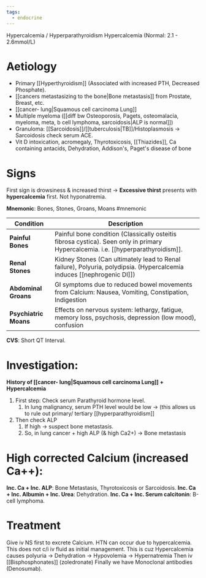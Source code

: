 ```yaml
---
tags:
  - endocrine
---
```

Hypercalcemia / Hyperparathyroidism 
Hypercalcemia (Normal: 2.1 - 2.6mmol/L)
# Aetiology
- Primary [[Hyperthyroidism]] (Associated with increased PTH, Decreased Phosphate). 
- [[cancers metastasizing to the bone|Bone metastasis]] from Prostate, Breast, etc. 
- [[cancer- lung|Squamous cell carcinoma Lung]]
- Multiple myeloma ([[diff bw Osteoporosis, Pagets, osteomalacia, myeloma, meta, b cell lymphoma, sarcoidosis|ALP is normal]]) 
- Granuloma: [[Sarcoidosis]]/[[tuberculosis|TB]]/Histoplasmosis -> Sarcoidosis check serum ACE. 
- Vit D intoxication, acromegaly, Thyrotoxicosis, [[Thiazides]], Ca containing antacids, Dehydration, Addison's, Paget's disease of bone
# Signs
First sign is drowsiness & increased thirst -> **Excessive thirst** presents with **hypercalcemia** first. Not hyponatremia.

**Mnemonic**: Bones, Stones, Groans, Moans #mnemonic 

| **Condition**             | Description                                                                                                                      |
| --------------------- | -------------------------------------------------------------------------------------------------------------------------------- |
| **Painful Bones**     | Painful bone condition (Classically osteitis fibrosa cystica). Seen only in primary Hypercalcemia. i.e. [[hyperparathyroidism]]. |
| **Renal Stones**      | Kidney Stones (Can ultimately lead to Renal failure), Polyuria, polydipsia. (Hypercalcemia induces [[nephrogenic DI]])           |
| **Abdominal Groans**  | GI symptoms due to reduced bowel movements from Calcium: Nausea, Vomiting, Constipation, Indigestion                             |
| **Psychiatric Moans** | Effects on nervous system: lethargy, fatigue, memory loss, psychosis, depression (low mood), confusion                           |
**CVS**: Short QT Interval.

# Investigation:
**History of [[cancer- lung|Squamous cell carcinoma Lung]] + Hypercalcemia**
1. First step: Check serum Parathyroid hormone level.
	1. In lung malignancy, serum PTH level would be low -> (this allows us to rule out primary/ tertiary [[hyperparathyroidism]]
2. Then check ALP
	1. If high -> suspect bone metastasis.
	2. So, in lung cancer + high ALP (& high Ca2+) -> Bone metastasis

# High corrected Calcium (increased Ca++):
**Inc. Ca + Inc. ALP**: Bone Metastasis, Thyrotoxicosis or Sarcoidosis.
**Inc. Ca + Inc. Albumin + Inc. Urea**: Dehydration.
**Inc. Ca + Inc. Serum calcitonin**: B-cell lymphoma.

# Treatment
Give iv NS first to excrete Calcium.
	HTN can occur due to hypercalcemia. This does not c/i iv fluid as initial management.
	This is cuz Hypercalcemia causes polyuria -> Dehydration -> Hypovolemia -> Hypernatremia
Then iv [[Bisphosphonates]] (zoledronate)
Finally we have Monoclonal antibodies (Denosumab). 